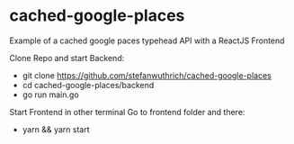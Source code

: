 # cached-google-places
Example of a cached google paces typehead API with a ReactJS Frontend


Clone Repo and start Backend:
- git clone https://github.com/stefanwuthrich/cached-google-places
- cd cached-google-places/backend
- go run main.go

Start Frontend in other terminal
Go to frontend folder and there:
- yarn && yarn start
